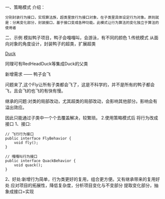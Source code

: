 一、策略模式
介绍：

    分别封装行为接口，实现算法族，超类里放行为接口对象，在子类里具体设定行为对象。原则就是：分离变化部分，封装接口，基于接口变成各种功能。此模式让行为算法的变化独立于算法的使用者

二、示例
模拟鸭子项目，鸭子会嘎嘎叫，会游泳，有不同的颜色
1.传统模式
从面向对象的角度设计，封装鸭子的超类，扩展超类

[Duck](./Duck.java)

同理可有RedHeadDuck等集成Duck的父类

新增需求 —— 鸭子会飞


问题来了,这个Fly让所有子类都会飞了，这是不科学的，并不是所有的鸭子都会飞，且会飞的也飞的有快有慢。

继承的问题:对类的局部改动，尤其超类的局部改动，会影响其他部分。影响会有溢出效应。

因此只能通过子类中一个个去覆盖解决，较繁琐。
2.使用策略模式后
将行为改成接口 
    1、接口:
    
    // 飞行行为接口
    public interface FlyBehavior {
        void fly();
    }
    
    // 嘎嘎叫行为接口
    public interface QuackBehavior {
        void quack();
    }
2、好处:新增行为简单，行为类更好的复用，组合更方便。又有继承带来的复用好处
应对项目的拓展性，降低复杂度，分析项目变化与不变部分
提取变化部分，抽象成接口+实现
